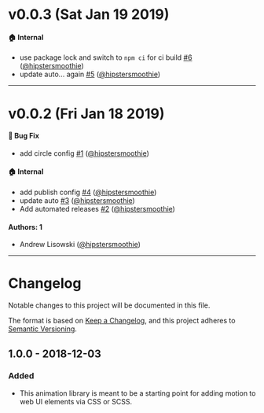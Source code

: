 # v0.0.3 (Sat Jan 19 2019)

#### 🏠  Internal

- use package lock and switch to `npm ci` for ci build [#6](https://github.com/intuit/qb-animation-library/pull/6) ([@hipstersmoothie](https://github.com/hipstersmoothie))
- update auto... again [#5](https://github.com/intuit/qb-animation-library/pull/5) ([@hipstersmoothie](https://github.com/hipstersmoothie))

---

# v0.0.2 (Fri Jan 18 2019)

#### 🐛  Bug Fix

- add circle config [#1](https://github.com/intuit/qb-animation-library/pull/1) ([@hipstersmoothie](https://github.com/hipstersmoothie))

#### 🏠  Internal

- add publish config [#4](https://github.com/intuit/qb-animation-library/pull/4) ([@hipstersmoothie](https://github.com/hipstersmoothie))
- update auto [#3](https://github.com/intuit/qb-animation-library/pull/3) ([@hipstersmoothie](https://github.com/hipstersmoothie))
- Add automated releases [#2](https://github.com/intuit/qb-animation-library/pull/2) ([@hipstersmoothie](https://github.com/hipstersmoothie))

#### Authors: 1

- Andrew Lisowski ([@hipstersmoothie](https://github.com/hipstersmoothie))

---

# Changelog

Notable changes to this project will be documented in this file.

The format is based on [Keep a Changelog](https://keepachangelog.com/en/1.0.0/),
and this project adheres to [Semantic Versioning](https://semver.org/spec/v2.0.0.html).

## 1.0.0 - 2018-12-03

### Added

- This animation library is meant to be a starting point for adding motion to web UI elements via CSS or SCSS.
